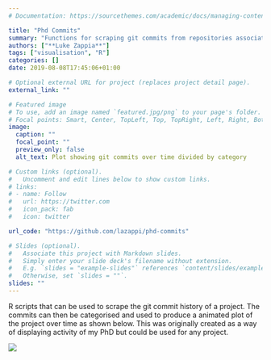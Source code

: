 ```yaml
---
# Documentation: https://sourcethemes.com/academic/docs/managing-content/

title: "Phd Commits"
summary: "Functions for scraping git commits from repositories associated with a PhD (or anything else) and plotting them."
authors: ["**Luke Zappia**"]
tags: ["visualisation", "R"]
categories: []
date: 2019-08-08T17:45:06+01:00

# Optional external URL for project (replaces project detail page).
external_link: ""

# Featured image
# To use, add an image named `featured.jpg/png` to your page's folder.
# Focal points: Smart, Center, TopLeft, Top, TopRight, Left, Right, BottomLeft, Bottom, BottomRight.
image:
  caption: ""
  focal_point: ""
  preview_only: false
  alt_text: Plot showing git commits over time divided by category

# Custom links (optional).
#   Uncomment and edit lines below to show custom links.
# links:
# - name: Follow
#   url: https://twitter.com
#   icon_pack: fab
#   icon: twitter

url_code: "https://github.com/lazappi/phd-commits"

# Slides (optional).
#   Associate this project with Markdown slides.
#   Simply enter your slide deck's filename without extension.
#   E.g. `slides = "example-slides"` references `content/slides/example-slides.md`.
#   Otherwise, set `slides = ""`.
slides: ""
---
```


R scripts that can be used to scrape the git commit history of a project. The
commits can then be categorised and used to produce a animated plot of the
project over time as shown below. This was originally created as a way of
displaying activity of my PhD but could be used for any project.

![](https://raw.githubusercontent.com/lazappi/phd-commits/master/phd_commits.gif)
